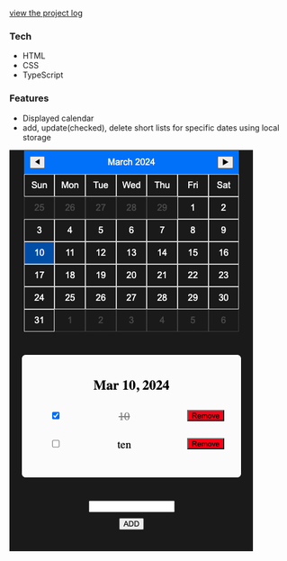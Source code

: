 [view the project log](https://henrychung98.github.io/project/todoListPrac1/)

### Tech
- HTML
- CSS
- TypeScript

### Features
- Displayed calendar
- add, update(checked), delete short lists for specific dates using local storage

![des1](/description/des1.png)
